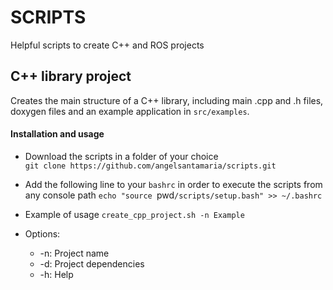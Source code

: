 # SCRIPTS

Helpful scripts to create C++ and ROS projects

## C++ library project

Creates the main structure of a C++ library, including main .cpp and .h files, doxygen files and an example application in `src/examples`.

#### Installation and usage

  * Download the scripts in a folder of your choice  
  `git clone https://github.com/angelsantamaria/scripts.git`  

  * Add the following line to your `bashrc` in order to execute the scripts from any console path
  `echo "source `pwd`/scripts/setup.bash" >> ~/.bashrc`

  * Example of usage
  `create_cpp_project.sh -n Example` 

  * Options:
    * -n: Project name
    * -d: Project dependencies
    * -h: Help





